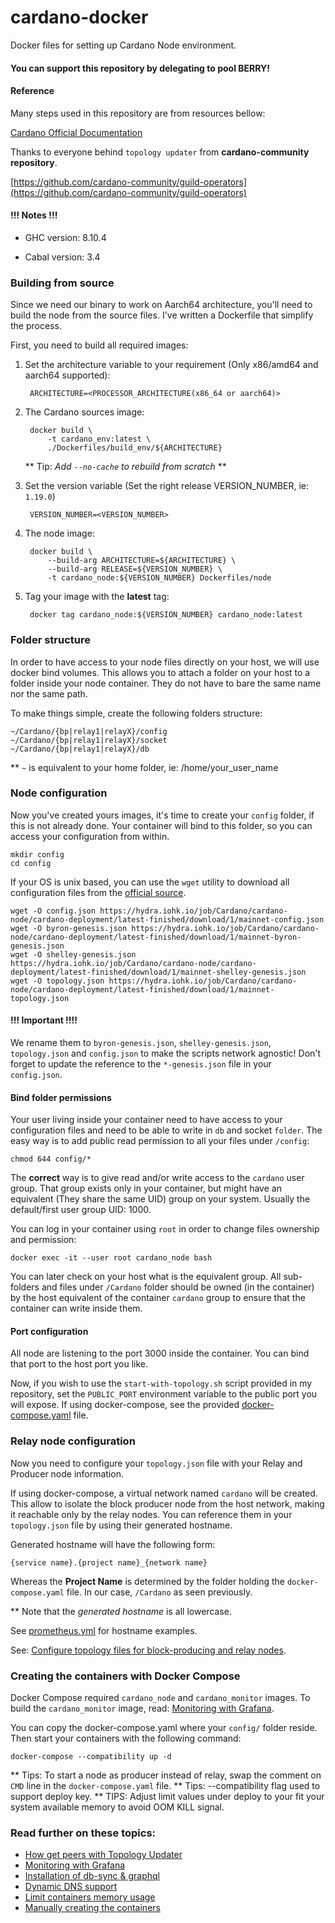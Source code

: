 # cardano-docker
Docker files for setting up Cardano Node environment.

#### You can support this repository by delegating to pool BERRY!

#### Reference

Many steps used in this repository are from resources bellow:

[Cardano Official Documentation](https://docs.cardano.org/projects/cardano-node/en/latest/index.html)

Thanks to everyone behind `topology updater` from **cardano-community repository**.

[https://github.com/cardano-community/guild-operators](https://github.com/cardano-community/guild-operators)

#### !!! Notes !!!

* GHC version: 8.10.4

* Cabal version: 3.4

### Building from source 

Since we need our binary to work on Aarch64 architecture, you'll need to build the node from the source files.
I've written a Dockerfile that simplify the process.

First, you need to build all required images:
  
1. Set the architecture variable to your requirement (Only x86/amd64 and aarch64 supported):
  
        ARCHITECTURE=<PROCESSOR_ARCHITECTURE(x86_64 or aarch64)>
        
2. The Cardano sources image:
        
        docker build \
            -t cardano_env:latest \
            ./Dockerfiles/build_env/${ARCHITECTURE}

    ** Tip: _Add `--no-cache` to rebuild from scratch_ **
        
3. Set the version variable (Set the right release VERSION_NUMBER, ie: `1.19.0`)

        VERSION_NUMBER=<VERSION_NUMBER>

4. The node image:

        docker build \
            --build-arg ARCHITECTURE=${ARCHITECTURE} \
            --build-arg RELEASE=${VERSION_NUMBER} \
            -t cardano_node:${VERSION_NUMBER} Dockerfiles/node
     
5. Tag your image with the **latest** tag:

        docker tag cardano_node:${VERSION_NUMBER} cardano_node:latest

### Folder structure

In order to have access to your node files directly on your host, we will use docker bind volumes.
This allows you to attach a folder on your host to a folder inside your node container.
They do not have to bare the same name nor the same path.

To make things simple, create the following folders structure:

    ~/Cardano/{bp|relay1|relayX}/config
    ~/Cardano/{bp|relay1|relayX}/socket
    ~/Cardano/{bp|relay1|relayX}/db
                         
** `~` is equivalent to your home folder, ie: /home/your_user_name                         
                                  
### Node configuration

Now you've created yours images, it's time to create your `config` folder, if this is not already done.
Your container will bind to this folder, so you can access your configuration from within.

    mkdir config
    cd config
        
If your OS is unix based, you can use the `wget` utility to download all configuration files from the
[official source](https://hydra.iohk.io/job/Cardano/cardano-node/cardano-deployment/latest-finished/download/1/index.html).

    wget -O config.json https://hydra.iohk.io/job/Cardano/cardano-node/cardano-deployment/latest-finished/download/1/mainnet-config.json
    wget -O byron-genesis.json https://hydra.iohk.io/job/Cardano/cardano-node/cardano-deployment/latest-finished/download/1/mainnet-byron-genesis.json
    wget -O shelley-genesis.json https://hydra.iohk.io/job/Cardano/cardano-node/cardano-deployment/latest-finished/download/1/mainnet-shelley-genesis.json
    wget -O topology.json https://hydra.iohk.io/job/Cardano/cardano-node/cardano-deployment/latest-finished/download/1/mainnet-topology.json

#### !!! Important !!!!
We rename them to `byron-genesis.json`, `shelley-genesis.json`, `topology.json` and `config.json` to make the scripts network agnostic!
Don't forget to update the reference to the `*-genesis.json` file in your `config.json`.

#### Bind folder permissions

Your user living inside your container need to have access to your configuration files and need to be able
to write in `db` and socket `folder`.
The easy way is to add public read permission to all your files under `/config`:

    chmod 644 config/*
   
The **correct** way is to give read and/or write access to the `cardano` user group. That group exists only in your 
container, but might have an equivalent (They share the same UID) group on your system.
Usually the default/first user group UID: 1000.

You can log in your container using `root` in order to change files ownership and permission:

    docker exec -it --user root cardano_node bash

You can later check on your host what is the equivalent group. All sub-folders and files under `/Cardano` folder should be
owned (in the container) by the host equivalent of the container `cardano` group to ensure that the container can write inside them.
   
#### Port configuration
        
All node are listening to the port 3000 inside the container. You can bind that port to the host port you like.

Now, if you wish to use the `start-with-topology.sh` script provided in my repository, set the `PUBLIC_PORT` environment
variable to the public port you will expose. If using docker-compose, see the provided [docker-compose.yaml](docker-compose.yaml) file.
    
### Relay node configuration

Now you need to configure your `topology.json` file with your Relay and Producer node information.

If using docker-compose, a virtual network named `cardano` will be created. This allow to isolate the block producer node
from the host network, making it reachable only by the relay nodes. You can reference them in your `topology.json` file by using
their generated hostname.

Generated hostname will have the following form:

    {service name}.{project name}_{network name}

Whereas the **Project Name** is determined by the folder holding the `docker-compose.yaml` file. In our case, `/Cardano` as seen previously.

** Note that the *generated hostname* is all lowercase.

See [prometheus.yml](./Dockerfiles/monitor/files/prometheus.yml) for hostname examples.

See: [Configure topology files for block-producing and relay nodes](https://docs.cardano.org/projects/cardano-node/en/latest/stake-pool-operations/core_relay.html).

### Creating the containers with Docker Compose

Docker Compose required `cardano_node` and `cardano_monitor` images.
To build the `cardano_monitor` image, read: [Monitoring with Grafana](Docs/monitoring.md).

You can copy the docker-compose.yaml where your `config/` folder reside. Then start your containers with the 
following command:

    docker-compose --compatibility up -d

** Tips: To start a node as producer instead of relay, swap the comment on `CMD` line in the `docker-compose.yaml` file.
** Tips: --compatibility flag used to support deploy key.
** TIPS: Adjust limit values under deploy to your fit your system available memory to avoid OOM KILL signal.

### Read further on these topics:

- [How get peers with Topology Updater](Docs/topology.md)
- [Monitoring with Grafana](Docs/monitoring.md)
- [Installation of db-sync & graphql](../pool-monitor/Docs/db-sync.md)
- [Dynamic DNS support](Docs/dynamic_dns.md)
- [Limit containers memory usage](Docs/memory_limit.md)
- [Manually creating the containers](Docs/standalone-containers.md)
